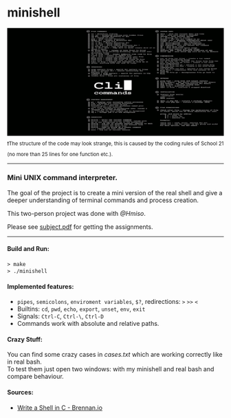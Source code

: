 # minishell 

<img src="cli_commands.jpg" alt="cli_commands"/><br/>
<sub>❗The structure of the code may look strange, this is caused by the coding rules of School 21 (no more than 25 lines for one function etc.).</sup>

------------

### Mini UNIX command interpreter.


The goal of the project is to create a mini version of the real shell and give a deeper understanding of terminal commands and process creation.

This two-person project was done with *@Hmiso*.


Please see <a href="./subject.pdf">subject.pdf</a> for getting the assignments.

------------
#### Build and Run:
```
> make
> ./minishell
```
#### Implemented features:
* ```pipes```, ```semicolons```, ```enviroment variables```, ```$?```, redirections: ```>``` ```>>``` ```<```
* Builtins: ```cd```, ```pwd```, ```echo```, ```export```, ```unset```, ```env```, ```exit```
* Signals: ```Ctrl-C```, ```Ctrl-\```, ```Ctrl-D```
* Commands work with absolute and relative paths.

#### Crazy Stuff:

You can find some crazy cases in *cases.txt* which are working correctly like in real bash.<br/>
To test them just open two windows: with my minishell and real bash and compare behaviour.

#### Sources:
- [Write a Shell in C - Brennan.io](https://brennan.io/2015/01/16/write-a-shell-in-c/)
